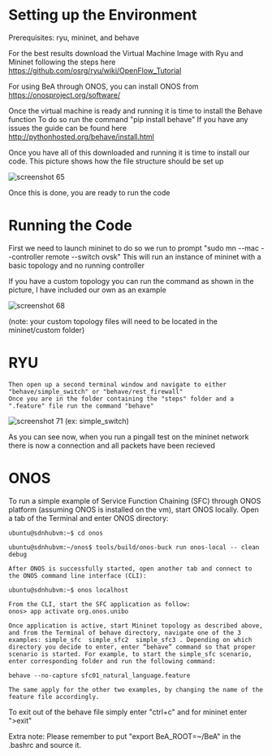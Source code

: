 # Setting up the Environment
Prerequisites: ryu, mininet, and behave

For the best results download the Virtual Machine Image with Ryu and Mininet following the steps here https://github.com/osrg/ryu/wiki/OpenFlow_Tutorial 

For using BeA through ONOS, you can install ONOS from https://onosproject.org/software/

Once the virtual machine is ready and running it is time to install the Behave function
To do so run the command "pip install behave"
If you have any issues the guide can be found here http://pythonhosted.org/behave/install.html

Once you have all of this downloaded and running it is time to install our code. 
This picture shows how the file structure should be set up

![screenshot 65](https://user-images.githubusercontent.com/25207378/29027615-0bb0d5f4-7b47-11e7-922d-037beca710b5.png)

Once this is done, you are ready to run the code

# Running the Code
First we need to launch mininet to do so we run to prompt "sudo mn --mac --controller remote --switch ovsk"
This will run an instance of mininet with a basic topology and no running controller

If you have a custom topology you can run the command as shown in the picture, I have included our own as an example

![screenshot 68](https://user-images.githubusercontent.com/25207378/29029230-96a5b300-7b4c-11e7-8c07-0bfec353f237.png)

(note: your custom topology files will need to be located in the mininet/custom folder)

# RYU 
	Then open up a second terminal window and navigate to either "behave/simple_switch" or "behave/rest_firewall"
	Once you are in the folder containing the "steps" folder and a ".feature" file run the command "behave"

![screenshot 71](https://user-images.githubusercontent.com/25207378/29029921-efdd5c78-7b4e-11e7-8f21-f2aee133b25b.png)
(ex: simple_switch)

As you can see now, when you run a pingall test on the mininet network there is now a connection and all packets have been recieved


# ONOS
To run a simple example of Service Function Chaining (SFC) through ONOS platform (assuming ONOS is installed on the vm), start ONOS locally. Open a tab of the Terminal and enter ONOS directory:

	ubuntu@sdnhubvm:~$ cd onos  

	ubuntu@sdnhubvm:~/onos$ tools/build/onos-buck run onos-local -- clean debug 

	After ONOS is successfully started, open another tab and connect to the ONOS command line interface (CLI):

	ubuntu@sdnhubvm:~$ onos localhost

	From the CLI, start the SFC application as follow:
	onos> app activate org.onos.unibo

	Once application is active, start Mininet topology as described above, and from the Terminal of behave directory, navigate one of the 3 examples: simple_sfc  simple_sfc2  simple_sfc3 . Depending on which directory you decide to enter, enter “behave” command so that proper scenario is started. For example, to start the simple_sfc scenario, enter corresponding folder and run the following command:

	behave --no-capture sfc01_natural_language.feature

	The same apply for the other two examples, by changing the name of the feature file accordingly.

To exit out of the behave file simply enter "ctrl+c" and for mininet enter ">exit" 


Extra note:
Please remember to put "export BeA_ROOT=~/BeA" in the .bashrc and source it.
